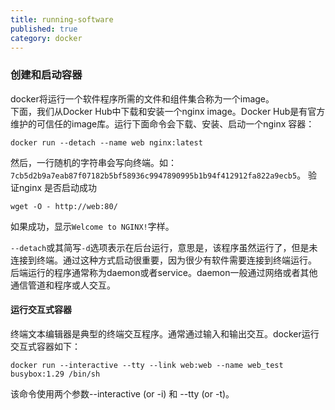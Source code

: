 ```yaml
---
title: running-software
published: true
category: docker
---
```


### 创建和启动容器
docker将运行一个软件程序所需的文件和组件集合称为一个image。     
下面，我们从Docker Hub中下载和安装一个nginx image。Docker Hub是有官方维护的可信任的image库。运行下面命令会下载、安装、启动一个nginx 
容器：
```shell script
docker run --detach --name web nginx:latest
```
然后，一行随机的字符串会写向终端。如：`7cb5d2b9a7eab87f07182b5bf58936c9947890995b1b94f412912fa822a9ecb5`。 
验证nginx 是否启动成功
```shell script
wget -O - http://web:80/
```
如果成功，显示`Welcome to NGINX!`字样。

`--detach`或其简写`-d`选项表示在后台运行，意思是，该程序虽然运行了，但是未连接到终端。通过这种方式启动很重要，因为很少有软件需要连接到终端运行。
后端运行的程序通常称为daemon或者service。daemon一般通过网络或者其他通信管道和程序或人交互。

#### 运行交互式容器
终端文本编辑器是典型的终端交互程序。通常通过输入和输出交互。docker运行交互式容器如下：
```shell script
docker run --interactive --tty --link web:web --name web_test busybox:1.29 /bin/sh
```
该命令使用两个参数--interactive (or -i) 和 --tty (or -t)。


